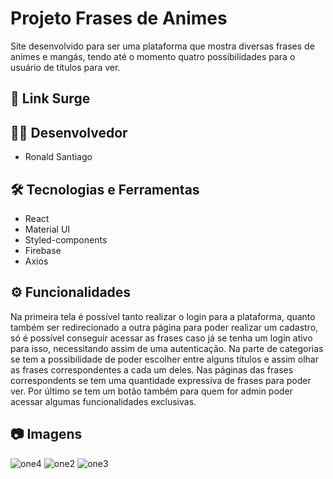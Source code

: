 # Projeto Frases de Animes

Site desenvolvido para ser uma plataforma que mostra diversas frases de animes e mangás, tendo até o momento quatro possibilidades para o usuário de títulos para ver.

## 📱 Link Surge


## 👩‍💻 Desenvolvedor
- Ronald Santiago

## 🛠 Tecnologias e Ferramentas
- React
- Material UI
- Styled-components
- Firebase
- Axios

## ⚙️ Funcionalidades
Na primeira tela é possível tanto realizar o login para a plataforma, quanto também ser redirecionado a outra página para poder realizar um cadastro, só é possível conseguir acessar as frases caso já se tenha um login ativo para isso, necessitando assim de uma autenticação. Na parte de categorias se tem a possibilidade de poder escolher entre alguns títulos e assim olhar as frases correspondentes a cada um deles.
Nas páginas das frases correspondents se tem uma quantidade expressiva de frases para poder ver.
Por último se tem um botão também para quem for admin poder acessar algumas funcionalidades exclusivas.

## 📷 Imagens
![one4](https://user-images.githubusercontent.com/94769962/209558016-f4af762f-623f-40a6-9c26-88872cd95d12.PNG)
![one2](https://user-images.githubusercontent.com/94769962/209557548-78e62bb3-419d-4976-b916-040164b5ee7d.PNG)
![one3](https://user-images.githubusercontent.com/94769962/209557576-5c3ad8f9-9c41-4100-b0e0-5d40ef2fbe3b.PNG)

